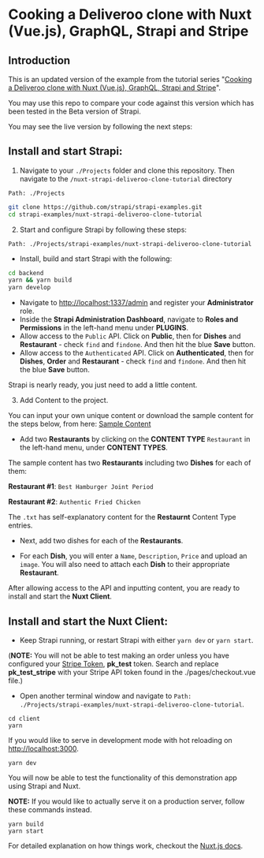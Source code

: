 # Cooking a Deliveroo clone with Nuxt (Vue.js), GraphQL, Strapi and Stripe

## Introduction

This is an updated version of the example from the tutorial series "[Cooking a Deliveroo clone with Nuxt (Vue.js), GraphQL, Strapi and Stripe](https://blog.strapi.io/cooking-a-deliveroo-clone-with-nuxt-vue-js-graphql-strapi-and-stripe-setup-part-1-7)".

You may use this repo to compare your code against this version which has been tested in the Beta version of Strapi.

You may see the live version by following the next steps:

## Install and start Strapi:

1. Navigate to your `./Projects` folder and clone this repository. Then navigate to the `/nuxt-strapi-deliveroo-clone-tutorial` directory

`Path: ./Projects`

```bash
git clone https://github.com/strapi/strapi-examples.git
cd strapi-examples/nuxt-strapi-deliveroo-clone-tutorial

```

2. Start and configure Strapi by following these steps:

`Path: ./Projects/strapi-examples/nuxt-strapi-deliveroo-clone-tutorial`

-   Install, build and start Strapi with the following:

```bash
cd backend
yarn && yarn build
yarn develop
```

-   Navigate to [http://localhost:1337/admin](http://localhost:1337/admin) and register your **Administrator** role.
-   Inside the **Strapi Administration Dashboard**, navigate to **Roles and Permissions** in the left-hand menu under **PLUGINS**.
-   Allow access to the `Public` API. Click on **Public**, then for **Dishes** and **Restaurant** - check `find` and `findone`. And then hit the blue **Save** button.
-   Allow access to the `Authenticated` API. Click on **Authenticated**, then for **Dishes**, **Order** and **Restaurant** - check `find` and `findone`. And then hit the blue **Save** button.

Strapi is nearly ready, you just need to add a little content.

3. Add Content to the project.

You can input your own unique content or download the sample content for the steps below, from here: [Sample Content](https://github.com/strapi/strapi-examples/tree/master/nuxt-strapi-deliveroo-clone-tutorial/sample-content)

-   Add two **Restaurants** by clicking on the **CONTENT TYPE** `Restaurant` in the left-hand menu, under **CONTENT TYPES**.

The sample content has two **Restaurants** including two **Dishes** for each of them:

**Restaurant #1**: `Best Hamburger Joint Period`

**Restaurant #2**: `Authentic Fried Chicken`

The `.txt` has self-explanatory content for the **Restaurnt** Content Type entries.

-   Next, add two dishes for each of the **Restaurants**.

-   For each **Dish**, you will enter a `Name`, `Description`, `Price` and upload an `image`. You will also need to attach each **Dish** to their appropriate **Restaurant**.

After allowing access to the API and inputting content, you are ready to install and start the **Nuxt Client**.

## Install and start the **Nuxt Client**:

-   Keep Strapi running, or restart Strapi with either `yarn dev` or `yarn start`.

(**NOTE:** You will not be able to test making an order unless you have configured your [Stripe Token](https://stripe.com/docs/stripe-js/elements/payment-request-button#using-with-connect), **pk_test** token. Search and replace **pk_test_stripe** with your Stripe API token found in the ./pages/checkout.vue file.)

-   Open another terminal window and navigate to `Path: ./Projects/strapi-examples/nuxt-strapi-deliveroo-clone-tutorial`.

```
cd client
yarn
```

If you would like to serve in development mode with hot reloading on [http://localhost:3000](http://localhost:3000).

```
yarn dev
```

You will now be able to test the functionality of this demonstration app using Strapi and Nuxt.

**NOTE:** If you would like to actually serve it on a production server, follow these commands instead.

```
yarn build
yarn start

```

For detailed explanation on how things work, checkout the [Nuxt.js docs](https://github.com/nuxt/nuxt.js).
